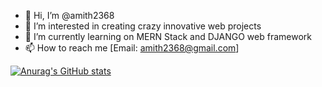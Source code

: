 - 👋 Hi, I’m @amith2368
- 👀 I’m interested in creating crazy innovative web projects
- 🌱 I’m currently learning on MERN Stack and DJANGO web framework
- 📫 How to reach me [Email: amith2368@gmail.com]

<!---
amith2368/amith2368 is a ✨ special ✨ repository because its `README.md` (this file) appears on your GitHub profile.
You can click the Preview link to take a look at your changes.
--->

[![Anurag's GitHub stats](https://github-readme-stats.vercel.app/api?username=amith2368&show_icons=true&theme=tokyonight)](https://github.com/anuraghazra/github-readme-stats)
